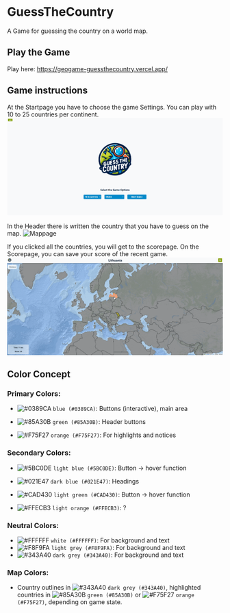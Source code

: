 # GuessTheCountry
A Game for guessing the country on a world map.

## Play the Game
Play here: https://geogame-guessthecountry.vercel.app/

## Game instructions
At the Startpage you have to choose the game Settings. You can play with 10 to 25 countries per continent.
![Startpage](/client/src/images/Startpage_2.gif)

In the Header there is written the country that you have to guess on the map.
![Mappage](/client/src/images/Mappage_1.gif)

If you clicked all the countries, you will get to the scorepage. On the Scorepage, you can save your score of the recent game.
![Mappage](/client/src/images/Scorepage_1.gif)

## Color Concept

### Primary Colors:

- ![#0389CA](https://via.placeholder.com/15/0389CA/000000?text=+) `blue (#0389CA)`: Buttons (interactive), main area

- ![#85A30B](https://via.placeholder.com/15/85A30B/000000?text=+) `green (#85A30B)`: Header buttons

- ![#F75F27](https://via.placeholder.com/15/F75F27/000000?text=+) `orange (#F75F27)`: For highlights and notices

### Secondary Colors:

- ![#5BC0DE](https://via.placeholder.com/15/5BC0DE/000000?text=+) `light blue (#5BC0DE)`: Button -> hover function

- ![#021E47](https://via.placeholder.com/15/021E47/000000?text=+) `dark blue (#021E47)`: Headings

- ![#CAD430](https://via.placeholder.com/15/CAD430/000000?text=+) `light green (#CAD430)`: Button -> hover function

- ![#FFECB3](https://via.placeholder.com/15/FFECB3/000000?text=+) `light orange (#FFECB3)`: ?

### Neutral Colors:

- ![#FFFFFF](https://via.placeholder.com/15/FFFFFF/000000?text=+) `white (#FFFFFF)`: For background and text
- ![#F8F9FA](https://via.placeholder.com/15/F8F9FA/000000?text=+) `light grey (#F8F9FA)`: For background and text
- ![#343A40](https://via.placeholder.com/15/343A40/000000?text=+) `dark grey (#343A40)`: For background and text

### Map Colors:

- Country outlines in ![#343A40](https://via.placeholder.com/15/343A40/000000?text=+) `dark grey (#343A40)`, highlighted countries in ![#85A30B](https://via.placeholder.com/15/85A30B/000000?text=+) `green (#85A30B)` or ![#F75F27](https://via.placeholder.com/15/F75F27/000000?text=+) `orange (#F75F27)`, depending on game state.

